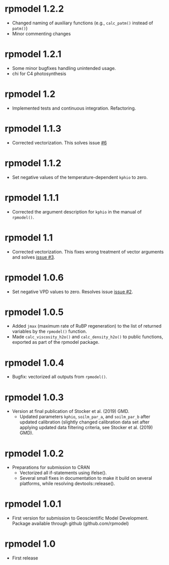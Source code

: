 # rpmodel 1.2.2

* Changed naming of auxiliary functions (e.g., `calc_patm()` instead of `patm()`)
* Minor commenting changes

# rpmodel 1.2.1

* Some minor bugfixes handling unintended usage.
* chi for C4 photosynthesis

# rpmodel 1.2

* Implemented tests and continuous integration. Refactoring.

# rpmodel 1.1.3

* Corrected vectorization. This solves issue [#6](https://github.com/stineb/rpmodel/issues/6)

# rpmodel 1.1.2

* Set negative values of the temperature-dependent `kphio` to zero.

# rpmodel 1.1.1

* Corrected the argument description for `kphio` in the manual of `rpmodel()`.

# rpmodel 1.1

* Corrected vectorization. This fixes wrong treatment of vector arguments and solves [issue #3](https://github.com/stineb/rpmodel/issues/3).

# rpmodel 1.0.6

* Set negative VPD values to zero. Resolves issue [issue #2](https://github.com/stineb/rpmodel/issues/2).

# rpmodel 1.0.5

* Added `jmax` (maximum rate of RuBP regeneration) to the list of returned variables by the `rpmodel()` function.
* Made `calc_viscosity_h2o()` and `calc_density_h2o()` to public functions, exported as part of the rpmodel package.

# rpmodel 1.0.4

* Bugfix: vectorized all outputs from `rpmodel()`.

# rpmodel 1.0.3

* Version at final publication of Stocker et al. (2019) GMD.
    - Updated parameters `kphio`, `soilm_par_a`, and `soilm_par_b` after updated calibration (slightly changed calibration data set after applying updated data filtering criteria, see Stocker et al. (2019) GMD).

# rpmodel 1.0.2

* Preparations for submission to CRAN
    - Vectorized all if-statements using ifelse().
    - Several small fixes in documentation to make it build on several platforms, while resolving devtools::release().

# rpmodel 1.0.1

* First version for submission to Geoscientific Model Development. Package available through github (github.com/rpmodel)

# rpmodel 1.0

* First release
